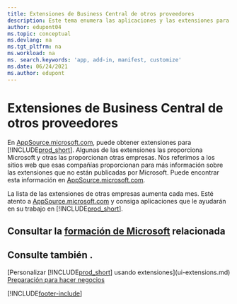 ```yaml
---
title: Extensiones de Business Central de otros proveedores
description: Este tema enumera las aplicaciones y las extensiones para personalizar Business Central finanzas proporcionados por otras empresas.
author: edupont04
ms.topic: conceptual
ms.devlang: na
ms.tgt_pltfrm: na
ms.workload: na
ms. search.keywords: 'app, add-in, manifest, customize'
ms.date: 06/24/2021
ms.author: edupont
---
```

# <a name="business-central-extensions-by-other-providers"></a><a name="business-central-extensions-by-other-providers"></a>Extensiones de Business Central de otros proveedores

En [AppSource.microsoft.com](https://appsource.microsoft.com/), puede obtener extensiones para [!INCLUDE[prod_short](includes/prod_short.md)]. Algunas de las extensiones las proporciona Microsoft y otras las proporcionan otras empresas. Nos referimos a los sitios web que esas compañías proporcionan para más información sobre las extensiones que no están publicadas por Microsoft. Puede encontrar esta información en [AppSource.microsoft.com](https://go.microsoft.com/fwlink/?linkid=2081646).  

La lista de las extensiones de otras empresas aumenta cada mes. Esté atento a [AppSource.microsoft.com](https://go.microsoft.com/fwlink/?linkid=2081646) y consiga aplicaciones que le ayudarán en su trabajo en [!INCLUDE[prod_short](includes/prod_short.md)].  

## <a name="see-related-microsoft-training"></a><a name="see-related-microsoft-training"></a>Consultar la [formación de Microsoft](/training/modules/customize-dynamics-365-business-central/) relacionada

## <a name="see-also"></a><a name="see-also"></a>Consulte también .

[Personalizar [!INCLUDE[prod_short](includes/prod_short.md)] usando extensiones](ui-extensions.md)  
[Preparación para hacer negocios](ui-get-ready-business.md)  


[!INCLUDE[footer-include](includes/footer-banner.md)]
